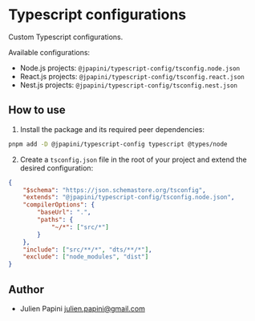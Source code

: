 # Typescript configurations

Custom Typescript configurations.

Available configurations:

-   Node.js projects: `@jpapini/typescript-config/tsconfig.node.json`
-   React.js projects: `@jpapini/typescript-config/tsconfig.react.json`
-   Nest.js projects: `@jpapini/typescript-config/tsconfig.nest.json`

## How to use

1. Install the package and its required peer dependencies:

```bash
pnpm add -D @jpapini/typescript-config typescript @types/node
```

2. Create a `tsconfig.json` file in the root of your project and extend the desired configuration:

```json
{
    "$schema": "https://json.schemastore.org/tsconfig",
    "extends": "@jpapini/typescript-config/tsconfig.node.json",
    "compilerOptions": {
        "baseUrl": ".",
        "paths": {
            "~/*": ["src/*"]
        }
    },
    "include": ["src/**/*", "dts/**/*"],
    "exclude": ["node_modules", "dist"]
}
```

## Author

-   Julien Papini <julien.papini@gmail.com>

